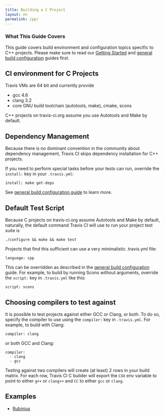 ```yaml
---
title: Building a C Project
layout: en
permalink: cpp/
---
```


### What This Guide Covers

This guide covers build environment and configuration topics specific to C++ projects. Please make sure to read our [Getting Started](/docs/user/getting-started/) and [general build configuration](/docs/user/build-configuration/) guides first.

## CI environment for C Projects

Travis VMs are 64 bit and currently provide

 * gcc 4.6
 * clang 3.2
 * core GNU build toolchain (autotools, make), cmake, scons

C++ projects on travis-ci.org assume you use Autotools and Make by default.


## Dependency Management

Because there is no dominant convention in the community about dependency management, Travis CI skips dependency installation
for C++ projects. 

If you need to perform special tasks before your tests can run, override the `install:` key in your `.travis.yml`:

    install: make get-deps

See [general build configuration guide](/docs/user/build-configuration/) to learn more.



## Default Test Script

Because C projects on travis-ci.org assume Autotools and Make by default, naturally, the default command Travis CI will use to
run your project test suite is

    ./configure && make && make test

Projects that find this sufficient can use a very minimalistic .travis.yml file:

    language: cpp

This can be overridden as described in the [general build configuration](/docs/user/build-configuration/) guide. For example, to build
by running Scons without arguments, override the `script:` key in `.travis.yml` like this:

    script: scons


## Choosing compilers to test against

It is possible to test projects against either GCC or Clang, or both. To do so, specify the compiler to use using the `compiler:` key
in `.travis.yml`. For example, to build with Clang:

    compiler: clang

or both GCC and Clang:

    compiler:
      - clang
      - gcc

Testing against two compilers will create (at least) 2 rows in your build matrix. For each row, Travis CI C builder will export the `CXX`
env variable to point to either `g++` or `clang++` and `CC` to either `gcc` or `clang`.


## Examples

 * [Rubinius](https://github.com/rubinius/rubinius/blob/master/.travis.yml)
